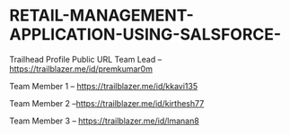 # RETAIL-MANAGEMENT-APPLICATION-USING-SALSFORCE-

Trailhead Profile Public URL 
Team Lead       – https://trailblazer.me/id/premkumar0m

Team Member 1 – https://trailblazer.me/id/kkavi135

Team Member 2 –https://trailblazer.me/id/kirthesh77

Team Member 3 – https://trailblazer.me/id/lmanan8         
